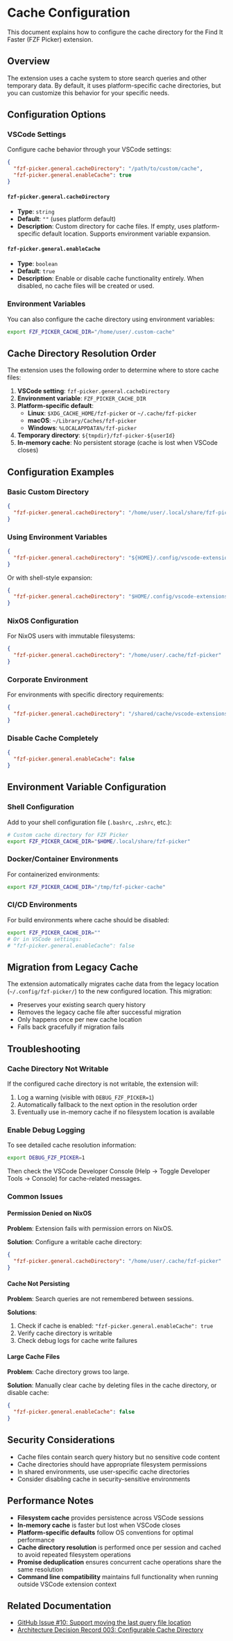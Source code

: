 # Cache Configuration

This document explains how to configure the cache directory for the Find It Faster (FZF Picker) extension.

## Overview

The extension uses a cache system to store search queries and other temporary data. By default, it uses platform-specific cache directories, but you can customize this behavior for your specific needs.

## Configuration Options

### VSCode Settings

Configure cache behavior through your VSCode settings:

```json
{
  "fzf-picker.general.cacheDirectory": "/path/to/custom/cache",
  "fzf-picker.general.enableCache": true
}
```

#### `fzf-picker.general.cacheDirectory`
- **Type**: `string`
- **Default**: `""` (uses platform default)
- **Description**: Custom directory for cache files. If empty, uses platform-specific default location. Supports environment variable expansion.

#### `fzf-picker.general.enableCache`
- **Type**: `boolean`
- **Default**: `true`
- **Description**: Enable or disable cache functionality entirely. When disabled, no cache files will be created or used.

### Environment Variables

You can also configure the cache directory using environment variables:

```bash
export FZF_PICKER_CACHE_DIR="/home/user/.custom-cache"
```

## Cache Directory Resolution Order

The extension uses the following order to determine where to store cache files:

1. **VSCode setting**: `fzf-picker.general.cacheDirectory`
2. **Environment variable**: `FZF_PICKER_CACHE_DIR`
3. **Platform-specific default**:
   - **Linux**: `$XDG_CACHE_HOME/fzf-picker` or `~/.cache/fzf-picker`
   - **macOS**: `~/Library/Caches/fzf-picker`
   - **Windows**: `%LOCALAPPDATA%/fzf-picker`
4. **Temporary directory**: `${tmpdir}/fzf-picker-${userId}`
5. **In-memory cache**: No persistent storage (cache is lost when VSCode closes)

## Configuration Examples

### Basic Custom Directory

```json
{
  "fzf-picker.general.cacheDirectory": "/home/user/.local/share/fzf-picker"
}
```

### Using Environment Variables

```json
{
  "fzf-picker.general.cacheDirectory": "${HOME}/.config/vscode-extensions/fzf-picker"
}
```

Or with shell-style expansion:

```json
{
  "fzf-picker.general.cacheDirectory": "$HOME/.config/vscode-extensions/fzf-picker"
}
```

### NixOS Configuration

For NixOS users with immutable filesystems:

```json
{
  "fzf-picker.general.cacheDirectory": "/home/user/.cache/fzf-picker"
}
```

### Corporate Environment

For environments with specific directory requirements:

```json
{
  "fzf-picker.general.cacheDirectory": "/shared/cache/vscode-extensions/fzf-picker"
}
```

### Disable Cache Completely

```json
{
  "fzf-picker.general.enableCache": false
}
```

## Environment Variable Configuration

### Shell Configuration

Add to your shell configuration file (`.bashrc`, `.zshrc`, etc.):

```bash
# Custom cache directory for FZF Picker
export FZF_PICKER_CACHE_DIR="$HOME/.local/share/fzf-picker"
```

### Docker/Container Environments

For containerized environments:

```bash
export FZF_PICKER_CACHE_DIR="/tmp/fzf-picker-cache"
```

### CI/CD Environments

For build environments where cache should be disabled:

```bash
export FZF_PICKER_CACHE_DIR=""
# Or in VSCode settings:
# "fzf-picker.general.enableCache": false
```

## Migration from Legacy Cache

The extension automatically migrates cache data from the legacy location (`~/.config/fzf-picker/`) to the new configured location. This migration:

- Preserves your existing search query history
- Removes the legacy cache file after successful migration
- Only happens once per new cache location
- Falls back gracefully if migration fails

## Troubleshooting

### Cache Directory Not Writable

If the configured cache directory is not writable, the extension will:

1. Log a warning (visible with `DEBUG_FZF_PICKER=1`)
2. Automatically fallback to the next option in the resolution order
3. Eventually use in-memory cache if no filesystem location is available

### Enable Debug Logging

To see detailed cache resolution information:

```bash
export DEBUG_FZF_PICKER=1
```

Then check the VSCode Developer Console (Help → Toggle Developer Tools → Console) for cache-related messages.

### Common Issues

#### Permission Denied on NixOS

**Problem**: Extension fails with permission errors on NixOS.

**Solution**: Configure a writable cache directory:

```json
{
  "fzf-picker.general.cacheDirectory": "/home/user/.cache/fzf-picker"
}
```

#### Cache Not Persisting

**Problem**: Search queries are not remembered between sessions.

**Solutions**:
1. Check if cache is enabled: `"fzf-picker.general.enableCache": true`
2. Verify cache directory is writable
3. Check debug logs for cache write failures

#### Large Cache Files

**Problem**: Cache directory grows too large.

**Solution**: Manually clear cache by deleting files in the cache directory, or disable cache:

```json
{
  "fzf-picker.general.enableCache": false
}
```

## Security Considerations

- Cache files contain search query history but no sensitive code content
- Cache directories should have appropriate filesystem permissions
- In shared environments, use user-specific cache directories
- Consider disabling cache in security-sensitive environments

## Performance Notes

- **Filesystem cache** provides persistence across VSCode sessions
- **In-memory cache** is faster but lost when VSCode closes
- **Platform-specific defaults** follow OS conventions for optimal performance
- **Cache directory resolution** is performed once per session and cached to avoid repeated filesystem operations
- **Promise deduplication** ensures concurrent cache operations share the same resolution
- **Command line compatibility** maintains full functionality when running outside VSCode extension context

## Related Documentation

- [GitHub Issue #10: Support moving the last query file location](https://github.com/jellydn/vscode-fzf-picker/issues/10)
- [Architecture Decision Record 003: Configurable Cache Directory](../backlog/decisions/003-configurable-cache-directory.md)